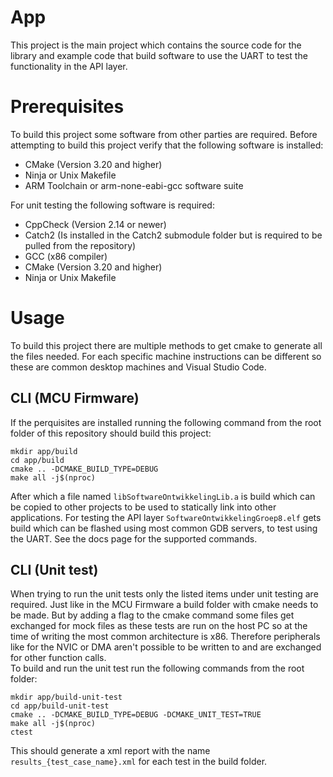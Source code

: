 # App
This project is the main project which contains the source code for the library and example code that build software to use the UART to test the functionality in the API layer.

# Prerequisites
To build this project some software from other parties are required. Before attempting to build this project verify that the following software is installed:
- CMake (Version 3.20 and higher)
- Ninja or Unix Makefile
- ARM Toolchain or arm-none-eabi-gcc software suite

For unit testing the following software is required:
- CppCheck (Version 2.14 or newer)
- Catch2 (Is installed in the Catch2 submodule folder but is required to be pulled from the repository)
- GCC (x86 compiler)
- CMake (Version 3.20 and higher)
- Ninja or Unix Makefile

# Usage
To build this project there are multiple methods to get cmake to generate all the files needed. For each specific machine instructions can be different so these are common desktop machines and Visual Studio Code.

## CLI (MCU Firmware)
If the perquisites are installed running the following command from the root folder of this repository should build this project:
```
mkdir app/build
cd app/build
cmake .. -DCMAKE_BUILD_TYPE=DEBUG
make all -j$(nproc)
```

After which a file named `libSoftwareOntwikkelingLib.a` is build which can be copied to other projects to be used to statically link into other applications.
For testing the API layer `SoftwareOntwikkelingGroep8.elf` gets build which can be flashed using most common GDB servers, to test using the UART.
See the docs page for the supported commands.

## CLI (Unit test)
When trying to run the unit tests only the listed items under unit testing are required. Just like in the MCU Firmware a build folder with cmake needs to be made.
But by adding a flag to the cmake command some files get exchanged for mock files as these tests are run on the host PC so at the time of writing the most common architecture is x86.
Therefore peripherals like for the NVIC or DMA aren't possible to be written to and are exchanged for other function calls.</br>
To build and run the unit test run the following commands from the root folder:
```
mkdir app/build-unit-test
cd app/build-unit-test
cmake .. -DCMAKE_BUILD_TYPE=DEBUG -DCMAKE_UNIT_TEST=TRUE
make all -j$(nproc)
ctest
```
This should generate a xml report with the name `results_{test_case_name}.xml` for each test in the build folder.